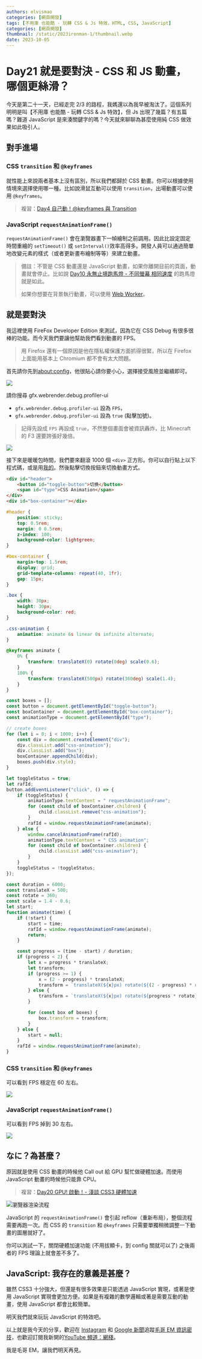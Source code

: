 ```yaml
---
authors: elvismao
categories: [網頁開發]
tags: [不用庫 也能酷 - 玩轉 CSS & Js 特效，HTML, CSS, JavaScript]
categories: [網頁開發]
thumbnail: /static/2023ironman-1/thumbnail.webp
date: 2023-10-05
---
```


# Day21 就是要對決 - CSS 和 JS 動畫，哪個更絲滑？

今天是第二十一天，已經走完 2/3 的路程，我媽還以為我早被淘汰了。這個系列明明是叫【不用庫 也能酷 - 玩轉 CSS & Js 特效】，但 Js 出現了幾篇？有五篇嗎？難道 JavaScript 是來湊關鍵字的嗎？今天就來聊聊為甚麼使用純 CSS 做效果如此吸引人。

## 對手進場

### CSS `transition` 和 `@keyframes`

就性能上來說兩者基本上沒有區別，所以我們都歸於 CSS 動畫。你可以根據使用情境來選擇使用哪一種。比如說滑鼠互動可以使用 `transition`，出場動畫可以使用 `@keyframes`。

> 複習：[Day4 自己動！@keyframes 與 Transition](https://ithelp.ithome.com.tw/articles/10321376)

### JavaScript `requestAnimationFrame()`

`requestAnimationFrame()` 會在瀏覽器畫下一幀繪制之前調用。因此比設定固定時間重繪的 `setTimeout()` 或 `setInterval()`效率高得多。開發人員可以通過簡單地改變元素的樣式（或者更新畫布繪制等等）來建立動畫。

> 備註：不管是 CSS 動畫還是 JavaScript 動畫，如果你離開目前的頁面，動畫就會停止。比如說 [Day10 永無止境跑馬燈 - 不同螢幕 相同速度](https://ithelp.ithome.com.tw/articles/10326819) 的跑馬燈就是如此。
>
> 如果你想要在背景執行動畫，可以使用 [Web Worker](https://developer.mozilla.org/zh-TW/docs/Web/API/Web_Workers_API/Using_web_workers)。

## 就是要對決

我這裡使用 FireFox Developer Edition 來測試，因為它在 CSS Debug 有很多很棒的功能。而今天我們要讓他幫助我們看到動畫的 FPS。

> 用 Firefox 還有一個原因是他在隱私權保護方面抓得很緊，所以在 Firefox 上面能用基本上 Chromium 都不會有太大問題。

首先請你先到<about:config>，他很貼心請你要小心，選擇接受風險並繼續即可。

![](warn.webp)

請你搜尋 gfx.webrender.debug.profiler-ui

- `gfx.webrender.debug.profiler-ui` 設為 `FPS`，
- `gfx.webrender.debug.profiler-ui` 設為 `true` (點擊加號)。

> 記得先設成 `FPS` 再設成 `true`，不然整個畫面會被資訊轟炸，比 Minecraft 的 F3 還要誇張好幾倍。

![](config.webp)

接下來是暖暖包時間，我們要來翻滾 1000 個 `<div>` 正方形。你可以自行貼上以下程式碼，或是用[我的](https://emtech.cc/post/2023ironman-21/test.html)。然後點擊切換按鈕來切換動畫方式。

```html
<div id="header">
	<button id="toggle-button">切换</button>
	<span id="type">CSS Animation</span>
</div>
<div id="box-container"></div>
```

```css
#header {
	position: sticky;
	top: 0.5rem;
	margin: 0 0.5rem;
	z-index: 100;
	background-color: lightgreen;
}

#box-container {
	margin-top: 1.5rem;
	display: grid;
	grid-template-columns: repeat(40, 1fr);
	gap: 15px;
}

.box {
	width: 30px;
	height: 30px;
	background-color: red;
}

.css-animation {
	animation: animate 6s linear 0s infinite alternate;
}

@keyframes animate {
	0% {
		transform: translateX(0) rotate(0deg) scale(0.6);
	}
	100% {
		transform: translateX(500px) rotate(360deg) scale(1.4);
	}
}
```

```js
const boxes = [];
const button = document.getElementById("toggle-button");
const boxContainer = document.getElementById("box-container");
const animationType = document.getElementById("type");

// create boxes
for (let i = 0; i < 1000; i++) {
	const div = document.createElement("div");
	div.classList.add("css-animation");
	div.classList.add("box");
	boxContainer.appendChild(div);
	boxes.push(div.style);
}

let toggleStatus = true;
let rafId;
button.addEventListener("click", () => {
	if (toggleStatus) {
		animationType.textContent = " requestAnimationFrame";
		for (const child of boxContainer.children) {
			child.classList.remove("css-animation");
		}
		rafId = window.requestAnimationFrame(animate);
	} else {
		window.cancelAnimationFrame(rafId);
		animationType.textContent = " CSS animation";
		for (const child of boxContainer.children) {
			child.classList.add("css-animation");
		}
	}
	toggleStatus = !toggleStatus;
});

const duration = 6000;
const translateX = 500;
const rotate = 360;
const scale = 1.4 - 0.6;
let start;
function animate(time) {
	if (!start) {
		start = time;
		rafId = window.requestAnimationFrame(animate);
		return;
	}

	const progress = (time - start) / duration;
	if (progress < 2) {
		let x = progress * translateX;
		let transform;
		if (progress >= 1) {
			x = (2 - progress) * translateX;
			transform = `translateX(${x}px) rotate(${(2 - progress) * rotate}deg) scale(${0.6 + (2 - progress) * scale})`;
		} else {
			transform = `translateX(${x}px) rotate(${progress * rotate}deg) scale(${0.6 + progress * scale})`;
		}

		for (const box of boxes) {
			box.transform = transform;
		}
	} else {
		start = null;
	}
	rafId = window.requestAnimationFrame(animate);
}
```

### CSS `transition` 和 `@keyframes`

可以看到 FPS 穩定在 60 左右。

![](css.webp)

### JavaScript `requestAnimationFrame()`

可以看到 FPS 掉到 30 左右。

![](js.webp)

## なに？為甚麼？

原因就是使用 CSS 動畫的時候他 Call out 給 GPU 幫忙做硬體加速。而使用 JavaScript 動畫的時候他只能靠 CPU。

> 複習：[Day20 GPU! 啟動！- 淺談 CSS3 硬體加速](https://ithelp.ithome.com.tw/articles/10333947)

![瀏覽器渲染流程](../2023ironman-20/css3_gpu_speedup.svg)

JavaScript 的 `requestAnimationFrame()` 會引起 reflow（重新布局），整個流程需要再跑一次。而 CSS 的 `transition` 和 `@keyframes` 只需要單獨稍微調整一下動畫的圖層就好了。

你可以測試一下，關閉硬體加速功能 (不用拔顯卡，到 config 關就可以了) 之後兩者的 FPS 理論上就會差不多了。

## JavaScript: 我存在的意義是甚麼？

雖然 CSS3 十分強大，但還是有很多效果是只能透過 JavaScript 實現，或著是使用 JavaScript 實現會更加方便。如果是有複雜的數學邏輯或著是需要互動的動畫，使用 JavaScript 都會比較簡單。

明天我們就來玩玩 JavaScript 的特效吧。

以上就是我今天的分享，歡迎在 [Instagram](https://www.instagram.com/emtech.cc) 和 [Google 新聞](https://news.google.com/publications/CAAqBwgKMKXLvgswsubVAw?ceid=TW:zh-Hant&oc=3)追蹤[毛哥 EM 資訊密技](https://emtech.cc/)，也歡迎訂閱我新開的[YouTube 頻道：網棧](https://www.youtube.com/@webpallet)。

我是毛哥 EM，讓我們明天再見。
